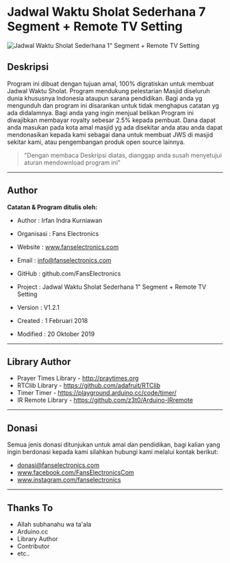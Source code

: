 # Jadwal Waktu Sholat Sederhana 7 Segment + Remote TV Setting

![Jadwal Waktu Sholat Sederhana 1" Segment + Remote TV Setting](https://i.ytimg.com/vi/INfnUTeq6bI/maxresdefault.jpg)

## Deskripsi
Program ini dibuat dengan tujuan amal, 100% digratiskan untuk membuat Jadwal Waktu Sholat. Program mendukung pelestarian Masjid diseluruh dunia khususnya Indonesia ataupun sarana pendidikan. Bagi anda yg mengunduh dan program ini disarankan untuk tidak menghapus catatan yg ada didalamnya. Bagi anda yang ingin menjual belikan Program ini diwajibkan membayar royalty sebesar 2.5% kepada pembuat. Dana dapat anda masukan pada kota amal masjid yg ada disekitar anda atau anda dapat mendonasikan kepada kami sebagai dana untuk membuat JWS di masjid sekitar kami, atau pengembangan produk open source lainnya.

>"Dengan membaca Deskripsi diatas, dianggap anda susah menyetujui aturan mendownload program ini"

---
## Author
**Catatan & Program ditulis oleh:**
- Author      : Irfan Indra Kurniawan
- Organisasi  : Fans Electronics
- Website     : www.fanselectronics.com
- Email       : info@fanselectronics.com
- GitHub      : github.com/FansElectronics

- Project     : Jadwal Waktu Sholat Sederhana 1" Segment + Remote TV Setting
- Version     : V1.2.1
- Created     : 1 Februari 2018
- Modified    : 20 Oktober 2019 

---
## Library Author
- Prayer Times Library - http://praytimes.org
- RTClib Library - https://github.com/adafruit/RTClib
- Timer Timer - https://playground.arduino.cc/code/timer/
- IR Remote Library - https://github.com/z3t0/Arduino-IRremote

---
## Donasi
Semua jenis donasi ditunjukan untuk amal dan pendidikan, bagi kalian yang ingin berdonasi kepada kami silahkan hubungi kami melalui kontak berikut:
- donasi@fanselectronics.com
- www.facebook.com/FansElectronicsCom
- www.instagram.com/fanselectronics

---
## Thanks To
- Allah subhanahu wa ta'ala
- Arduino.cc
- Library Author
- Contributor
- etc..